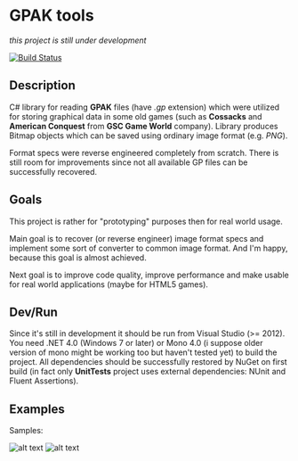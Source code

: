 # GPAK tools

*this project is still under development*

[![Build Status](https://travis-ci.org/klym1/Gpak-tools.svg)](https://travis-ci.org/klym1/Gpak-tools)

## Description

C# library for reading **GPAK** files (have *.gp* extension) which were utilized for storing graphical data in some old games (such as **Cossacks** and **American Conquest** from **GSC Game World** company). Library produces Bitmap objects which can be saved using ordinary image format (e.g. *PNG*).

Format specs were reverse engineered completely from scratch. There is still room for improvements since not all available GP files can be successfully recovered. 

## Goals

This project is rather for "prototyping" purposes then for real world usage. 

Main goal is to recover (or reverse engineer) image format specs and implement some sort of converter to common image format. And I'm happy, because this goal is almost achieved. 

Next goal is to improve code quality, improve performance and make usable for real world applications (maybe for HTML5 games).

## Dev/Run

Since it's still in development it should be run from Visual Studio (>= 2012). You need .NET 4.0 (Windows 7 or later) or Mono 4.0 (i suppose older version of mono might be working too but haven't tested yet) to build the project. All dependencies should be successfully restored by NuGet on first build (in fact only **UnitTests** project uses external dependencies: NUnit and Fluent Assertions).

## Examples

Samples:

![alt text](https://raw.githubusercontent.com/klym1/Gpak-tools/master/OutputExamples/Example.PNG "Building from Cossacks Game")
![alt text](https://raw.githubusercontent.com/klym1/Gpak-tools/master/OutputExamples/Example2.PNG "Getman unit")
